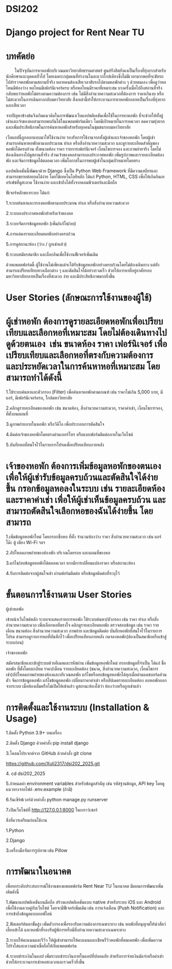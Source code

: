 # DSI202
# Django project for Rent Near TU

# บทคัดย่อ

        ในปัจจุบันการหาหอพักบริเวณมหาวิทยาลัยธรรมศาสตร์ ศูนย์รังสิตยังคงเป็นเรื่องที่ยุ่งยากสำหรับนักศึกษาและบุคคลทั่วไป โดยเฉพาะกลุ่มคนที่ทำงานในละแวกใกล้เคียงซึ่งไม่มีเวลามากพอที่จะขับรถไปสำรวจหอพักตามสถานที่จริง หลายคนต้องเสียเวลาขับรถไปตามหอพักต่าง ๆ ด้วยตนเอง เพื่อดูว่าหอไหนมีห้องว่าง หอไหนมีเฟอร์นิเจอร์ครบ หรือหอไหนมีราคาที่เหมาะสม บางครั้งเมื่อไปถึงสถานที่จริงกลับพบว่าหอพักไม่ตรงตามความต้องการ เช่น ไม่มีสิ่งอำนวยความสะดวกที่ต้องการ ราคาเกินงบ หรือไม่สะดวกในการเดินทางกลับมหาวิทยาลัย สิ่งเหล่านี้ทำให้กระบวนการหาหอพักกลายเป็นเรื่องที่ยุ่งยากและเสียเวลา

จากปัญหาข้างต้นจึงเกิดแนวคิดในการพัฒนาเว็บแอปพลิเคชันเพื่อใช้ในการหาหอพัก ที่จะช่วยให้ทั้งผู้เช่าและเจ้าของหอสามารถพบกันได้ในแพลตฟอร์มเดียว โดยมีเป้าหมายในการลดเวลา ลดความยุ่งยาก และเพิ่มประสิทธิภาพในการค้นหาหอพักสำหรับทุกคนในชุมชนรอบมหาวิทยาลัย

เว็บแอปนี้ถูกออกแบบมาให้ใช้งานง่าย รองรับการใช้งานจากทั้งผู้เช่าและเจ้าของหอพัก โดยผู้เช่าสามารถค้นหาหอพักตามงบประมาณ ทำเล หรือสิ่งอำนวยความสะดวก และดูรายละเอียดสำคัญของหอพักได้ครบถ้วน ทั้งขนาดห้อง ราคา รายการเฟอร์นิเจอร์ เงื่อนไขการจอง และภาพถ่ายจริง โดยไม่ต้องเดินทางไปดูสถานที่จริง ส่วนเจ้าของหอสามารถลงประกาศหอพัก เพิ่มรูปภาพและรายละเอียดห้องพัก และจัดการข้อมูลได้ตลอดเวลา เพิ่มโอกาสในการพบผู้เช่าในกลุ่มเป้าหมายโดยตรง

แอปพลิเคชันนี้พัฒนาด้วย Django ซึ่งเป็น Python Web Framework ที่มีความเสถียรและสามารถขยายต่อยอดได้ง่าย โดยใช้เทคโนโลยีหลัก ได้แก่ Python, HTML, CSS เพื่อให้เกิดอินเทอร์เฟซที่ดูสะอาด ใช้งานง่าย และเข้าถึงได้ทั้งจากคอมพิวเตอร์และมือถือ

ฟีเจอร์หลักของระบบ ได้แก่:

1.ระบบค้นหาและกรองหอพักตามงบประมาณ ทำเล หรือสิ่งอำนวยความสะดวก

2.ระบบลงประกาศหอพักสำหรับเจ้าของหอ

3.ระบบจัดการข้อมูลหอพัก (เพิ่ม/แก้ไข/ลบ)

4.การแสดงรายละเอียดหอพักอย่างครบถ้วน

5.การดูสถานะห้อง (ว่าง / ถูกเช่าแล้ว)

6.ระบบสมัครสมาชิก และล็อกอินเพื่อใช้งานฟีเจอร์เพิ่มเติม

ด้วยแพลตฟอร์มนี้ ผู้ใช้งานไม่เพียงแต่จะได้รับข้อมูลหอพักอย่างครบถ้วนโดยไม่ต้องเดินทาง แต่ยังสามารถเปรียบเทียบทางเลือกต่าง ๆ และตัดสินใจได้อย่างรวดเร็ว ช่วยให้การหาที่อยู่อาศัยรอบมหาวิทยาลัยกลายเป็นเรื่องที่สะดวก ง่าย และมีประสิทธิภาพมากยิ่งขึ้น

# User Stories (ลักษณะการใช้งานของผู้ใช้)

# ผู้เช่าหอพัก ต้องการดูรายละเอียดหอพักเพื่อเปรียบเทียบและเลือกหอที่เหมาะสม โดยไม่ต้องเดินทางไปดูด้วยตนเอง  เช่น ขนาดห้อง ราคา เฟอร์นิเจอร์ เพื่อเปรียบเทียบและเลือกหอที่ตรงกับความต้องการ และประหยัดเวลาในการค้นหาหอที่เหมาะสม โดยสามารถทำได้ดังนี้

1.ใช้ระบบค้นหาและตัวกรอง (Filter) เพื่อค้นหาหอพักตามเกณฑ์ เช่น ราคาไม่เกิน 5,000 บาท, มีแอร์, มีเฟอร์นิเจอร์ครบ, ใกล้มหาวิทยาลัย

2.คลิกดูรายละเอียดของหอพัก เช่น ขนาดห้อง, สิ่งอำนวยความสะดวก, ราคาค่าเช่า, เงื่อนไขการจอง, ที่ตั้งบนแผนที่

3.ดูภาพถ่ายภายในหอพัก หรือวิดีโอ เพื่อประกอบการตัดสินใจ

4.ติดต่อเจ้าของหอพักโดยตรงผ่านเบอร์โทร หรือแบบฟอร์มติดต่อภายในเว็บไซต์

5.บันทึกหอที่สนใจไว้ในรายการโปรดเพื่อเปรียบเทียบภายหลัง

# เจ้าของหอพัก ต้องการเพิ่มข้อมูลหอพักของตนเอง เพื่อให้ผู้เช่ารับข้อมูลครบถ้วนและตัดสินใจได้ง่ายขึ้น กรอกข้อมูลหอลงในระบบ เช่น รายละเอียดห้อง และราคาค่าเช่า เพื่อให้ผู้เช่าเห็นข้อมูลครบถ้วน และสามารถตัดสินใจเลือกหอของฉันได้ง่ายขึ้น โดยสามารถ

1.เพิ่มข้อมูลหอพักใหม่ โดยกรอกชื่อหอ ที่ตั้ง จำนวนห้องว่าง ราคา สิ่งอำนวยความสะดวก เช่น แอร์ โต๊ะ ตู้ เตียง Wi-Fi ฯลฯ

2.อัปโหลดภาพถ่ายของห้องพัก บริเวณโดยรอบ และแผนที่ของหอ

3.แก้ไข/ลบข้อมูลหอพักได้ตลอดเวลา หากมีการเปลี่ยนแปลงราคา หรือสถานะห้อง

4.รับการติดต่อจากผู้สนใจเช่า ผ่านฟอร์มติดต่อ หรือข้อมูลติดต่อที่ระบุไว้

# ขั้นตอนการใช้งานตาม User Stories

ผู้เช่าหอพัก

เข้าหน้าเว็บไซต์หลัก ระบบจะแสดงรายการหอพัก
ใช้ระบบค้นหา/ตัวกรอง เช่น ราคา ทำเล หรือสิ่งอำนวยความสะดวก เพื่อเลือกหอที่ตรงใจ
คลิกดูรายละเอียดหอพัก ตรวจสอบข้อมูล เช่น ราคา รายเดือน ขนาดห้อง สิ่งอำนวยความสะดวก ภาพถ่าย และข้อมูลติดต่อ
บันทึกหอพักที่สนใจไว้ในรายการโปรด สามารถดูรายการหอที่บันทึกไว้ เพื่อเปรียบเทียบภายหลัง
กดจองหอพัก(ต้องเป็นสมาชิกหรือเข้าสู่ระบบก่อน)

เจ้าของหอพัก

สมัครสมาชิกและเข้าสู่ระบบด้วยอีเมลและรหัสผ่าน
เพิ่มข้อมูลหอพักใหม่ กรอกข้อมูลที่จำเป็น ได้แก่ ชื่อหอพัก ที่ตั้งโดยละเอียด ราคา/เดือน รายละเอียดห้อง (ขนาด, สิ่งอำนวยความสะดวก, เงื่อนไขการเช่า)อัปโหลดภาพถ่ายของห้องและบริเวณหอพัก แก้ไขหรือลบข้อมูลหอพักได้ทุกเมื่อผ่านแดชบอร์ดส่วนตัว
จัดการข้อมูลหอพัก แก้ไขข้อมูลหอพัก เปลี่ยนราคาค่าเช่า หรืออัปเดตรายละเอียดห้อง ลบหอพักออกจากระบบ เมื่อห้องเต็มหรือไม่เปิดให้เช่าแล้ว
ดูสถานะห้องได้ว่า ห้องว่างหรือถูกเช่าแล้ว

# การติดตั้งและใช้งานระบบ (Installation & Usage)

1.ติดตั้ง Python 3.9+ บนเครื่อง

2.ติดตั้ง Django ด้วยคำสั่ง pip install django

3.โคลนโปรเจกต์จาก GitHub ด้วยคำสั่ง git clone

https://github.com/Xuli2317/dsi202_2025.git

4. cd dsi202_2025

5.กำหนดค่า environment variables สำหรับข้อมูลสำคัญ เช่น รหัสฐานข้อมูล, API key โดยดูแนวทางจากไฟล์ .env.example (ถ้ามี)

6.รันเซิร์ฟเวอร์ด้วยคำสั่ง python manage.py runserver

7.เปิดเว็บไซต์ที่ http://127.0.0.1:8000 ในเบราว์เซอร์

สิ่งที่ควรเตรียมก่อนใช้งาน

1.Python

2.Django

3.เครื่องมือจัดการรูปภาพ เช่น Pillow

# การพัฒนาในอนาคต

เพื่อยกระดับประสบการณ์ใช้งานของแพลตฟอร์ม Rent Near TU ในอนาคต มีแผนการพัฒนาเพิ่มเติมดังนี้

1.พัฒนาแอปพลิเคชันบนมือถือ สร้างแอปพลิเคชันแบบ native สำหรับระบบ iOS และ Android เพื่อใช้งานควบคู่กับเว็บไซต์ โดยจะมีฟีเจอร์เพิ่มเติม เช่น การแจ้งเตือน (Push Notification) และการเข้าถึงข้อมูลแบบออฟไลน์

2.ฟิลเตอร์ค้นหาขั้นสูง เพิ่มตัวกรองเพื่อรองรับความต้องการเฉพาะทาง เช่น หอพักที่อนุญาตให้นำสัตว์เลี้ยงเข้าได้ และหอพักที่รองรับผู้พิการหรือมีสิ่งอำนวยความสะดวกเฉพาะทาง

3.ระบบให้คะแนนและรีวิว ให้ผู้เช่าสามารถให้คะแนนและเขียนรีวิวหอพักที่ตนเคยพัก เพื่อเพิ่มความโปร่งใสและความน่าเชื่อถือให้กับแพลตฟอร์ม

4.ระบบชำระเงินในแอป เพิ่มระบบชำระเงินภายในแอปที่ปลอดภัย สำหรับการจ่ายเงินมัดจำหรือค่าเช่า ช่วยให้กระบวนการเช่าหอสะดวกและรวดเร็วยิ่งขึ้น
